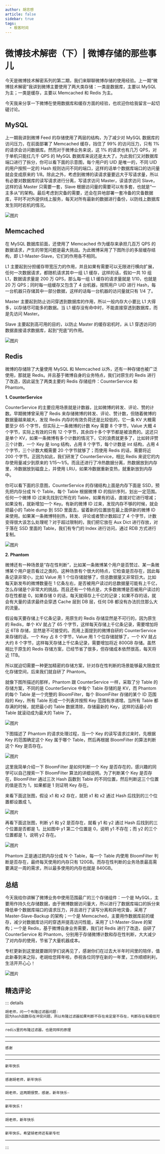 ```yaml
--- 
author: 胡忠想
article: false
sidebar: true
tags: 
  - 极客时间 
--- 
```

#         微博技术解密（下）| 微博存储的那些事儿      
今天是微博技术解密系列的第二期，我们来聊聊微博存储的使用经验。上一期“微博技术解密”我讲到微博主要使用了两大类存储：一类是数据库，主要以 MySQL 为主；一类是缓存，主要以 Memcached 和 Redis 为主。
<span class="orange">今天我来分享一下微博在使用数据库和缓存方面的经验，</span>也欢迎你给我留言一起切磋讨论。
## MySQL
上一期我讲到微博 Feed 的存储使用了两层的结构，为了减少对 MySQL 数据库的访问压力，在前面部署了 Memcached 缓存，挡住了 99% 的访问压力，只有 1% 的请求会访问数据库。然而对于微博业务来说，这 1% 的请求也有几万 QPS，对于单机只能扛几千 QPS 的 MySQL 数据库来说还是太大了。为此我们又对数据库端口进行了拆分，你可以看下面的示意图，每个用户的 UID 是唯一的，不同 UID 的用户按照一定的 Hash 规则访问不同的端口，这样的话单个数据库端口的访问量就会变成原来的 1/8。除此之外，考虑到微博的读请求量要远大于写请求量，所以有必要对数据库的读写请求进行分离，写请求访问 Master，读请求访问 Slave，这样的话 Master 只需要一套，Slave 根据访问量的需要可以有多套，也就是“一主多从”的架构。最后考虑到灾备的需要，还会在异地部署一套冷备的灾备数据库，平时不对外提供线上服务，每天对所有最新的数据进行备份，以防线上数据库发生同时宕机的情况。
![图片](https://static001.geekbang.org/resource/image/ac/b3/ac361340ab002db47cafaa596c4293b3.png)
## Memcached
在 MySQL 数据库前面，还使用了 Memcached 作为缓存来承担几百万 QPS 的数据请求，产生的带宽问题是最大挑战。为此微博采用了下图所示的多层缓存结构，即 L1-Master-Slave，它们的作用各不相同。
L1 主要起到分担缓存带宽压力的作用，并且如果有需要可以无限进行横向扩展，任何一次数据请求，都随机请求其中一组 L1 缓存，这样的话，假如一共 10 组 L1，数据请求量是 200 万 QPS，那么每一组 L1 缓存的请求量就是 1/10，也就是 20 万 QPS；同时每一组缓存又包含了 4 台机器，按照用户 UID 进行 Hash，每一台机器只存储其中一部分数据，这样的话每一台机器的访问量就只有 1/4 了。
Master 主要起到防止访问穿透到数据库的作用，所以一般内存大小要比 L1 大得多，以存储尽可能多的数据。当 L1 缓存没有命中时，不能直接穿透到数据库，而是先访问 Master。
Slave 主要起到高可用的目的，以防止 Master 的缓存宕机时，从 L1 穿透访问的数据直接请求数据库，起到“兜底”的作用。
![图片](https://static001.geekbang.org/resource/image/fc/2d/fc8a927caf6d2991b0a2562863441f2d.png)
## Redis
微博的存储除了大量使用 MySQL 和 Memcached 以外，还有一种存储也被广泛使用，那就是 Redis。并且基于微博自身的业务特点，我们对原生的 Redis 进行了改造，因此诞生了两类主要的 Redis 存储组件：CounterService 和 Phantom。
<strong>1. CounterService</strong>
CounterService 的主要应用场景就是计数器，比如微博的转发、评论、赞的计数。早期微博曾采用了 Redis 来存储微博的转发、评论、赞计数，但随着微博的数据量越来越大，发现 Redis 内存的有效负荷还是比较低的，它一条 KV 大概需要至少 65 个字节，但实际上一条微博的计数 Key 需要 8 个字节，Value 大概 4 个字节，实际上有效的只有 12 个字节，其余四十多个字节都是被浪费的。这还只是单个 KV，如果一条微博有多个计数的情况下，它的浪费就更多了，比如转评赞三个计数，一个 Key 是 long 结构，占用 8 个字节，每个计数是 int 结构，占用 4 个字节，三个计数大概需要 20 个字节就够了；而使用 Redis 的话，需要将近 200 个字节。正因为如此，我们研发了 CounterService，相比 Redis 来说它的内存使用量减少到原来的 1/15～1/5。而且还进行了冷热数据分离，热数据放到内存里，冷数据放到磁盘上，并使用 LRU，如果冷数据重新变热，就重新放到内存中。
你可以看下面的示意图，CounterService 的存储结构上面是内存下面是 SSD，预先把内存分成 N 个 Table，每个 Table 根据微博 ID 的指针序列，划出一定范围。任何一个微博 ID 过来先找到它所在的 Table，如果有的话，直接对它进行增减；如果没有，就新增加一个 Key。有新的微博 ID 过来，发现内存不够的时候，就会把最小的 Table dump 到 SSD 里面去，留着新的位置放在最上面供新的微博 ID 来使用。如果某一条微博特别热，转发、评论或者赞计数超过了 4 个字节，计数变得很大该怎么处理呢？对于超过限制的，我们把它放在 Aux Dict 进行存放，对于落在 SSD 里面的 Table，我们有专门的 Index 进行访问，通过 RDB 方式进行复制。
![图片](https://static001.geekbang.org/resource/image/5a/7b/5ac693490234b05eb37cec6841a3097b.png)
<strong>2. Phantom</strong>
微博还有一种场景是“存在性判断”，比如某一条微博某个用户是否赞过、某一条微博某个用户是否看过之类的。这种场景有个很大的特点，它检查是否存在，因此每条记录非常小，比如 Value 用 1 个位存储就够了，但总数据量又非常巨大。比如每天新发布的微博数量在 1 亿条左右，是否被用户读过的总数据量可能有上千亿，怎么存储是个非常大的挑战。而且还有一个特点是，大多数微博是否被用户读过的存在性都是 0，如果存储 0 的话，每天就得存上千亿的记录；如果不存的话，就会有大量的请求最终会穿透 Cache 层到 DB 层，任何 DB 都没有办法抗住那么大的流量。
假设每天要存储上千亿条记录，用原生的 Redis 存储显然是不可行的，因为原生的 Redis，单个 KV 就占了 65 个字节，这样每天存储上千亿条记录，需要增加将近 6TB 存储，显然是不可接受的。而用上面提到的微博自研的 CounterService 来存储的话，一个 Key 占 8 个字节，Value 用 1 个位存储就够了，一个 KV 就占大约 8 个字节，这样每天存储上千亿条记录，需要增加将近 800GB 存储。虽然相比于原生的 Redis 存储方案，已经节省了很多，但存储成本依然很高，每天将近 1TB。
所以就迫切需要一种更加精密的存储方案，针对存在性判断的场景能够最大限度优化存储空间，后来我们就自研了 Phantom。
就像下图所描述的那样，Phantom 跟 CounterService 一样，采取了分 Table 的存储方案，不同的是 CounterService 中每个 Table 存储的是 KV，而 Phantom 的每个 Table 是一个完整的 BloomFilter，每个 BloomFilter 存储的某个 ID 范围段的 Key，所有 Table 形成一个列表并按照 Key 范围有序递增。当所有 Table 都存满的时候，就把最小的 Table 数据清除，存储最新的 Key，这样的话最小的 Table 就滚动成为最大的 Table 了。
![图片](https://static001.geekbang.org/resource/image/5c/1c/5caa16bfda4b80f635276501b257871c.png)
下图描述了 Phantom 的请求处理过程，当一个 Key 的读写请求过来时，先根据 Key 的范围确定这个 Key 属于哪个 Table，然后再根据 BloomFilter 的算法判断这个 Key 是否存在。
![图片](https://static001.geekbang.org/resource/image/3d/d4/3dd0fc260df19565c223f981564a1cd4.png)
这里我简单介绍一下 BloomFilter 是如何判断一个 Key 是否存在的，感兴趣的同学可以自己搜索一下 BloomFilter 算法的详细说明。为了判断某个 Key 是否存在，BloomFilter 通过三次 Hash 函数到 Table 的不同位置，然后判断这三个位置的值是否为 1，如果都是 1 则证明 Key 存在。
来看下面这张图，假设 x1 和 x2 存在，就把 x1 和 x2 通过 Hash 后找到的三个位置都设置成 1。
![图片](https://static001.geekbang.org/resource/image/01/80/018815b6621a6e55fb5a69e0764f1180.png)
再看下面这张图，判断 y1 和 y2 是否存在，就看 y1 和 y2 通过 Hash 后找到的三个位置是否都是 1。比如图中 y1 第二个位置是 0，说明 y1 不存在；而 y2 的三个位置都是 1，说明 y2 存在。
![图片](https://static001.geekbang.org/resource/image/47/9a/4710ee8196a1d979515457718d926e9a.png)
Phantom 正是通过把内存分成 N 个 Table，每一个 Table 内使用 BloomFilter 判断是否存在，最终每天使用的内存只有 120GB。而存在性判断的业务场景最高需要满足一周的需求，所以最多使用的内存也就是 840GB。
## 总结
今天我给你讲解了微博业务中使用范围最广的三个存储组件：一个是 MySQL，主要用作持久化存储数据，由于微博数据访问量大，所以进行了数据库端口的拆分来降低单个数据库端口的请求压力，并且进行了读写分离和异地灾备，采用了 Master-Slave-Backup 的架构；一个是 Memcached，主要用作数据库前的缓存，减少对数据库访问的穿透并提高访问性能，采用了 L1-Master-Slave 的架构；一个是 Redis，基于微博自身业务需要，我们对 Redis 进行了改造，自研了 CounterService 和 Phantom，分别用于存储微博计数和存在性判断，大大减少了对内存的使用，节省了大量机器成本。
<span class="orange">专栏更新到这里就要跟同学们说再见了，感谢你们在过去大半年时间里的陪伴，值此新春到来之际，老胡给您拜年啦，恭祝各位同学在新的一年里，工作顺顺利利，生活开开心心！</span>
![图片](https://static001.geekbang.org/resource/image/0e/0d/0ebd1c14df55ba132bc8c8aaa558ef0d.jpg)
精选评论 
 ------- 
 ::: details 
<a style='font-size:1.5em;font-weight:bold'></a> 


 ```java 
胡老师，问一个布隆过滤器问题:
因为hash函数存在冲突问题，所以布隆过滤器如果判断不存在肯定是不存在，判断存在有极低可能不存在（该key哈希后对应的三个位置都冲突了），你们是允许这种概率性误判存在，还是会通过其他方式规避?
```
 ----- 
<a style='font-size:1.5em;font-weight:bold'></a> 


 ```java 
redis里的布隆过滤器，也是同样的原理
```
 ----- 
<a style='font-size:1.5em;font-weight:bold'></a> 


 ----- 
<a style='font-size:1.5em;font-weight:bold'></a> 


 ```java 
感谢
```
 ----- 
<a style='font-size:1.5em;font-weight:bold'></a> 


 ----- 
<a style='font-size:1.5em;font-weight:bold'></a> 


 ```java 
新年快乐
```
 ----- 
<a style='font-size:1.5em;font-weight:bold'></a> 


 ```java 
感谢胡老师，新年快乐
```
 ----- 
<a style='font-size:1.5em;font-weight:bold'></a> 


 ```java 
胡老师，这两期很赞，感谢，新年快乐~
```
 ----- 
<a style='font-size:1.5em;font-weight:bold'></a> 


 ```java 
新年快乐！
```
 ----- 
<a style='font-size:1.5em;font-weight:bold'></a> 


 ```java 
胡老师，新年快乐
```
 ----- 
<a style='font-size:1.5em;font-weight:bold'></a> 


 ```java 
新年快乐，希望胡老师还有新专栏
```
 ----- 
:::